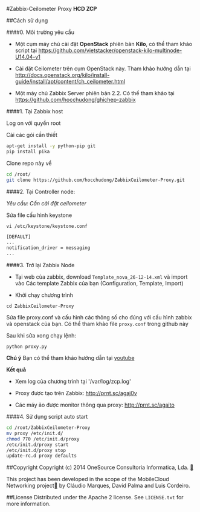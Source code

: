 ﻿#Zabbix-Ceilometer Proxy
**HCD ZCP**

##Cách sử dụng

####0. Môi trường yêu cầu

- Một cụm máy chủ cài đặt **OpenStack** phiên bản **Kilo**, có thể tham khảo script tại https://github.com/vietstacker/openstack-kilo-multinode-U14.04-v1 

- Cài đặt Ceilometer trên cụm OpenStack này. Tham khảo hướng dẫn tại http://docs.openstack.org/kilo/install-guide/install/apt/content/ch_ceilometer.html 

- Một máy chủ Zabbix Server phiên bản 2.2. Có thể tham khảo tại https://github.com/hocchudong/ghichep-zabbix


####1. Tại Zabbix host

Log on với quyền root

Cài các gói cần thiết
```sh
apt-get install -y python-pip git
pip install pika
```

Clone repo này về 
```sh
cd /root/
git clone https://github.com/hocchudong/ZabbixCeilometer-Proxy.git
```

####2. Tại Controller node:

*Yêu cầu: Cần cài đặt ceilometer*

Sửa file cấu hình keystone

```vi /etc/keystone/keystone.conf```

```sh 
[DEFAULT]
...
notification_driver = messaging
...
```

####3. Trở lại Zabbix Node

- Tại web của zabbix, download `Template_nova_26-12-14.xml` và import vào Các template Zabbix của bạn (Configuration, Template, Import)

- Khởi chạy chương trình

`cd ZabbixCeilometer-Proxy`

Sửa file proxy.conf và cấu hình các thông số cho đúng với cấu hình zabbix và openstack của bạn. Có thể tham khảo file `proxy.conf` trong github này

Sau khi sửa xong chạy lệnh:

`python proxy.py`

**Chú ý** Bạn có thể tham khảo hướng dẫn tại [youtube](https://www.youtube.com/watch?v=DXz-W9fgvRk)

**Kết quả**

- Xem log của chương trình tại '/var/log/zcp.log'

- Proxy được tạo trên Zabbix: http://prnt.sc/agaj0v

- Các máy ảo được monitor thông qua proxy: http://prnt.sc/agaito

####4. Sử dụng script auto start

```sh
cd /root/ZabbixCeilometer-Proxy
mv proxy /etc/init.d/
chmod 770 /etc/init.d/proxy
/etc/init.d/proxy start
/etc/init.d/proxy stop
update-rc.d proxy defaults
```

##Copyright
Copyright (c) 2014 OneSource Consultoria Informatica, Lda. [🔗](http://www.onesource.pt)

This project has been developed in the scope of the MobileCloud Networking project[🔗](http://mobile-cloud-networking.eu) by Cláudio Marques, David Palma and Luis Cordeiro.

##License
Distributed under the Apache 2 license. See ``LICENSE.txt`` for more information.
